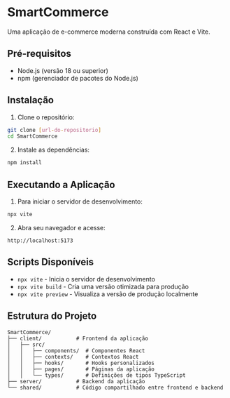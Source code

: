 # SmartCommerce

Uma aplicação de e-commerce moderna construída com React e Vite.

## Pré-requisitos

- Node.js (versão 18 ou superior)
- npm (gerenciador de pacotes do Node.js)

## Instalação

1. Clone o repositório:
```bash
git clone [url-do-repositorio]
cd SmartCommerce
```

2. Instale as dependências:
```bash
npm install
```

## Executando a Aplicação

1. Para iniciar o servidor de desenvolvimento:
```bash
npx vite
```

2. Abra seu navegador e acesse:
```
http://localhost:5173
```

## Scripts Disponíveis

- `npx vite` - Inicia o servidor de desenvolvimento
- `npx vite build` - Cria uma versão otimizada para produção
- `npx vite preview` - Visualiza a versão de produção localmente

## Estrutura do Projeto

```
SmartCommerce/
├── client/           # Frontend da aplicação
│   ├── src/
│   │   ├── components/  # Componentes React
│   │   ├── contexts/    # Contextos React
│   │   ├── hooks/       # Hooks personalizados
│   │   ├── pages/       # Páginas da aplicação
│   │   └── types/       # Definições de tipos TypeScript
├── server/           # Backend da aplicação
└── shared/           # Código compartilhado entre frontend e backend
```